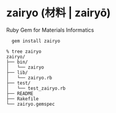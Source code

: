 # zairyo (材料 | zairyō)
Ruby Gem for Materials Informatics

```
  gem install zairyo
```



```
% tree zairyo
zairyo/
├── bin/
│   └── zairyo
├── lib/
│   └── zairyo.rb
├── test/
│   └── test_zairyo.rb
├── README
├── Rakefile
└── zairyo.gemspec
```
